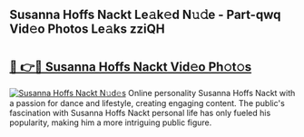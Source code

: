 ## Susanna Hoffs Nackt Le𝚊k𝚎d N𝚞𝚍e - Part-qwq Vid𝚎o Photos Le𝚊ks zziQH

# <h2><a href="http://fb95zsv.evod.top/?m=Susanna+Hoffs+Nackt">🔗 👉🔴 Susanna Hoffs Nackt Vid𝚎o Ph𝚘t𝚘s</a></h2>

[![Susanna Hoffs Nackt N𝚞d𝚎s](https://i.imgur.com/8V9OHl7.gif)](http://fb95zsv.evod.top/?m=Susanna+Hoffs+Nackt)
Online personality Susanna Hoffs Nackt with a passion for dance and lifestyle, creating engaging content. The public's fascination with Susanna Hoffs Nackt personal life has only fueled his popularity, making him a more intriguing public figure. 
